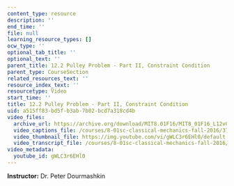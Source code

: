 ```yaml
---
content_type: resource
description: ''
end_time: ''
file: null
learning_resource_types: []
ocw_type: ''
optional_tab_title: ''
optional_text: ''
parent_title: 12.2 Pulley Problem - Part II, Constraint Condition
parent_type: CourseSection
related_resources_text: ''
resource_index_text: ''
resourcetype: Video
start_time: ''
title: 12.2 Pulley Problem - Part II, Constraint Condition
uid: a515ff83-bd5f-b3ab-7b02-bcd7a318cd4b
video_files:
  archive_url: https://archive.org/download/MIT8.01F16/MIT8_01F16_L12v02_360p.mp4
  video_captions_file: /courses/8-01sc-classical-mechanics-fall-2016/3718110794555fb2871b8f307210f287_gWLC3r6EHl0.vtt
  video_thumbnail_file: https://img.youtube.com/vi/gWLC3r6EHl0/default.jpg
  video_transcript_file: /courses/8-01sc-classical-mechanics-fall-2016/cd1a26f576e5ba5810c0484f3874630a_gWLC3r6EHl0.pdf
video_metadata:
  youtube_id: gWLC3r6EHl0
---
```


**Instructor:** Dr. Peter Dourmashkin